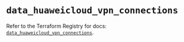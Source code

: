 # `data_huaweicloud_vpn_connections`

Refer to the Terraform Registry for docs: [`data_huaweicloud_vpn_connections`](https://registry.terraform.io/providers/huaweicloud/huaweicloud/1.71.1/docs/data-sources/vpn_connections).
